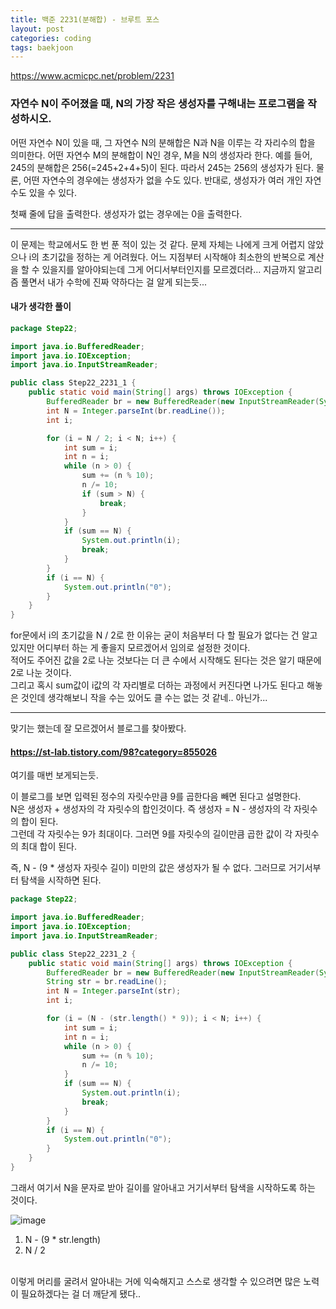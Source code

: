 ```yaml
---
title: 백준 2231(분해합) - 브루트 포스
layout: post
categories: coding
tags: baekjoon
---
```

<https://www.acmicpc.net/problem/2231>
### 자연수 N이 주어졌을 때, N의 가장 작은 생성자를 구해내는 프로그램을 작성하시오.
어떤 자연수 N이 있을 때, 그 자연수 N의 분해합은 N과 N을 이루는 각 자리수의 합을 의미한다. 
어떤 자연수 M의 분해합이 N인 경우, M을 N의 생성자라 한다. 
예를 들어, 245의 분해합은 256(=245+2+4+5)이 된다. 따라서 245는 256의 생성자가 된다. 
물론, 어떤 자연수의 경우에는 생성자가 없을 수도 있다. 반대로, 생성자가 여러 개인 자연수도 있을 수 있다.

첫째 줄에 답을 출력한다. 생성자가 없는 경우에는 0을 출력한다.    
<hr>
이 문제는 학교에서도 한 번 푼 적이 있는 것 같다. 문제 자체는 나에게 크게 어렵지 않았으나 i의 초기값을 정하는 게 어려웠다. 어느 지점부터 시작해야 
최소한의 반복으로 계산을 할 수 있을지를 알아야되는데 그게 어디서부터인지를 모르겠더라... 지금까지 알고리즘 풀면서 내가 수학에 진짜 약하다는 걸 알게 되는듯...    

#### 내가 생각한 풀이
```java
package Step22;

import java.io.BufferedReader;
import java.io.IOException;
import java.io.InputStreamReader;

public class Step22_2231_1 {
    public static void main(String[] args) throws IOException {
        BufferedReader br = new BufferedReader(new InputStreamReader(System.in));
        int N = Integer.parseInt(br.readLine());
        int i;

        for (i = N / 2; i < N; i++) {
            int sum = i;
            int n = i;
            while (n > 0) {
                sum += (n % 10);
                n /= 10;
                if (sum > N) {
                    break;
                }
            }
            if (sum == N) {
                System.out.println(i);
                break;
            }
        }
        if (i == N) {
            System.out.println("0");
        }
    }
}
```    

for문에서 i의 초기값을 N / 2로 한 이유는 굳이 처음부터 다 할 필요가 없다는 건 알고있지만 어디부터 하는 게 좋을지 모르겠어서 임의로 설정한 것이다.    
적어도 주어진 값을 2로 나눈 것보다는 더 큰 수에서 시작해도 된다는 것은 알기 때문에 2로 나눈 것이다.    
그리고 혹시 sum값이 i값의 각 자리별로 더하는 과정에서 커진다면 나가도 된다고 해놓은 것인데 생각해보니 작을 수는 있어도 클 수는 없는 것 같네.. 아닌가...    


<hr>
맞기는 했는데 잘 모르겠어서 블로그를 찾아봤다.    

#### <https://st-lab.tistory.com/98?category=855026> 
여기를 매번 보게되는듯.    

이 블로그를 보면 입력된 정수의 자릿수만큼 9를 곱한다음 빼면 된다고 설명한다.     
N은 생성자 + 생성자의 각 자릿수의 합인것이다. 즉 생성자 = N - 생성자의 각 자릿수의 합이 된다.    
그런데 각 자릿수는 9가 최대이다. 그러면 9를 자릿수의 길이만큼 곱한 값이 각 자릿수의 최대 합이 된다.    

즉, N - (9 * 생성자 자릿수 길이) 미만의 값은 생성자가 될 수 없다. 그러므로 거기서부터 탐색을 시작하면 된다.    

```java
package Step22;

import java.io.BufferedReader;
import java.io.IOException;
import java.io.InputStreamReader;

public class Step22_2231_2 {
    public static void main(String[] args) throws IOException {
        BufferedReader br = new BufferedReader(new InputStreamReader(System.in));
        String str = br.readLine();
        int N = Integer.parseInt(str);
        int i;

        for (i = (N - (str.length() * 9)); i < N; i++) {
            int sum = i;
            int n = i;
            while (n > 0) {
                sum += (n % 10);
                n /= 10;
            }
            if (sum == N) {
                System.out.println(i);
                break;
            }
        }
        if (i == N) {
            System.out.println("0");
        }
    }
}
```    

그래서 여기서 N을 문자로 받아 길이를 알아내고 거기서부터 탐색을 시작하도록 하는 것이다.    


![image](https://user-images.githubusercontent.com/68698007/134501826-9dccabe0-847b-48ff-aed5-d4a0d5c7a818.png)
1. N - (9 * str.length)
2. N / 2

<br>
이렇게 머리를 굴려서 알아내는 거에 익숙해지고 스스로 생각할 수 있으려면 많은 노력이 필요하겠다는 걸 더 깨닫게 됐다..
